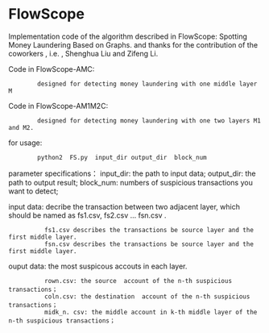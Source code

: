 # FlowScope
Implementation code of the algorithm described in FlowScope: Spotting Money Laundering Based on Graphs. and thanks for the contribution of the coworkers , i.e. , Shenghua Liu and Zifeng Li.


Code in  FlowScope-AMC:

            designed for detecting money laundering with one middle layer M
            
Code in  FlowScope-AM1M2C:

            designed for detecting money laundering with one two layers M1 and M2.  

for usage:

            python2  FS.py  input_dir output_dir  block_num 
       
       
parameter specifications：
  input_dir:  the path to input data; 
  output_dir: the path to output result;
  block_num:  numbers of suspicious transactions you want to detect;
  
  input data: decribe the transaction between two  adjacent layer, which should be named as fs1.csv, fs2.csv ... fsn.csv . 
              
              fs1.csv describes the transactions be source layer and the first middle layer.  
              fsn.csv describes the transactions be source layer and the first middle layer.  
               
  ouput data: the most suspicous accouts in each layer. 

              rown.csv: the source  account of the n-th suspicious transactions；
              coln.csv: the destination  account of the n-th suspicious transactions；
              midk_n. csv: the middle account in k-th middle layer of the n-th suspicious transactions；
             
  

  

